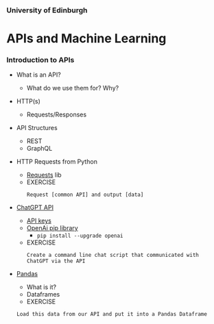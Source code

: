 ### University of Edinburgh 
# APIs and Machine Learning

### Introduction to APIs
- What is an API?
  - What do we use them for? Why?
- HTTP(s)
  - Requests/Responses
- API Structures
  - REST
  - GraphQL
- HTTP Requests from Python
  - [Requests](https://pypi.org/project/requests/) lib
  - EXERCISE
    ```
    Request [common API] and output [data]
    ```
- [ChatGPT API](https://platform.openai.com/docs/quickstart?context=python)
  - [API keys](https://platform.openai.com/api-keys)
  - [OpenAi pip library](https://pypi.org/project/openai/)
    - `pip install --upgrade openai`
  - EXERCISE
    ```
    Create a command line chat script that communicated with ChatGPT via the API
    ```

- [Pandas](https://pandas.pydata.org/)
  - What is it?
  - Dataframes
  - EXERCISE
  ```
  Load this data from our API and put it into a Pandas Dataframe
  ```
